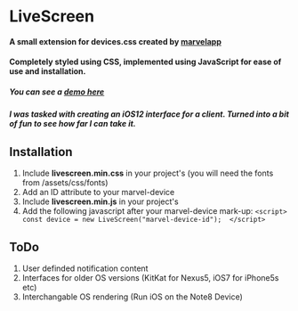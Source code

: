 # LiveScreen
#### A small extension for devices.css created by [marvelapp](https://github.com/marvelapp/devices.css)
#### Completely styled using CSS, implemented using JavaScript for ease of use and installation.
##### You can see a [demo here](https://livescreen.developerb.in)
##### I was tasked with creating an iOS12 interface for a client. Turned into a bit of fun to see how far I can take it.

## Installation
1. Include **livescreen.min.css** in your project's <head> (you will need the fonts from /assets/css/fonts)
2. Add an ID attribute to your marvel-device
3. Include **livescreen.min.js** in your project's <head>
4. Add the following javascript after your marvel-device mark-up:
    ````<script>  const device = new LiveScreen("marvel-device-id");  </script>````
    
## ToDo
1. User definded notification content
2. Interfaces for older OS versions (KitKat for Nexus5, iOS7 for iPhone5s etc)
3. Interchangable OS rendering (Run iOS on the Note8 Device)
